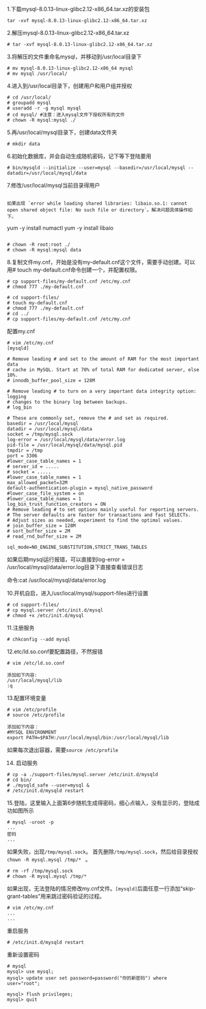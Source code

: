 1.下载mysql-8.0.13-linux-glibc2.12-x86_64.tar.xz的安装包

```
tar -xvf mysql-8.0.13-linux-glibc2.12-x86_64.tar.xz

```
2.解压mysql-8.0.13-linux-glibc2.12-x86_64.tar.xz
```
# tar -xvf mysql-8.0.13-linux-glibc2.12-x86_64.tar.xz
```
3.将解压的文件重命名mysql，并移动到/usr/local目录下

```
# mv mysql-8.0.13-linux-glibc2.12-x86_64 mysql
# mv mysql /usr/local/
```

4.进入到/usr/local目录下，创建用户和用户组并授权
```
# cd /usr/local/
# groupadd mysql
# useradd -r -g mysql mysql
# cd mysql/ #注意：进入mysql文件下授权所有的文件
# chown -R mysql:mysql ./
```

5.再/usr/local/mysql目录下，创建data文件夹
```
# mkdir data
```

6.初始化数据库，并会自动生成随机密码，记下等下登陆要用 
```
# bin/mysqld --initialize --user=mysql --basedir=/usr/local/mysql --datadir=/usr/local/mysql/data
```
7.修改/usr/local/mysql当前目录得用户 
```

如果出现 `error while loading shared libraries: libaio.so.1: cannot open shared object file: No such file or directory`。解决问题具体操作如下。
```
yum -y install numactl
yum -y install libaio

```

# chown -R root:root ./
# chown -R mysql:mysql data
```
8.复制文件my.cnf，开始是没有my-default.cnf这个文件，需要手动创建。可以用# touch my-default.cnf命令创建一个，并配置权限。 
```
# cp support-files/my-default.cnf /etc/my.cnf 
# chmod 777 ./my-default.cnf 

# cd support-files/
# touch my-default.cnf
# chmod 777 ./my-default.cnf 
# cd ../
# cp support-files/my-default.cnf /etc/my.cnf
```
配置my.cnf 

```
# vim /etc/my.cnf 
[mysqld]
 
# Remove leading # and set to the amount of RAM for the most important data
# cache in MySQL. Start at 70% of total RAM for dedicated server, else 10%.
# innodb_buffer_pool_size = 128M
 
# Remove leading # to turn on a very important data integrity option: logging
# changes to the binary log between backups.
# log_bin
 
# These are commonly set, remove the # and set as required.
basedir = /usr/local/mysql
datadir = /usr/local/mysql/data
socket = /tmp/mysql.sock
log-error = /usr/local/mysql/data/error.log
pid-file = /usr/local/mysql/data/mysql.pid
tmpdir = /tmp
port = 3306
#lower_case_table_names = 1
# server_id = .....
# socket = .....
#lower_case_table_names = 1
max_allowed_packet=32M
default-authentication-plugin = mysql_native_password
#lower_case_file_system = on
#lower_case_table_names = 1
log_bin_trust_function_creators = ON
# Remove leading # to set options mainly useful for reporting servers.
# The server defaults are faster for transactions and fast SELECTs.
# Adjust sizes as needed, experiment to find the optimal values.
# join_buffer_size = 128M
# sort_buffer_size = 2M
# read_rnd_buffer_size = 2M 
 
sql_mode=NO_ENGINE_SUBSTITUTION,STRICT_TRANS_TABLES
```
如果后期mysql运行报错，可以直接到log-error = /usr/local/mysql/data/error.log目录下直接查看错误日志

命令:cat /usr/local/mysql/data/error.log


10.开机自启，进入/usr/local/mysql/support-files进行设置
```
# cd support-files/
# cp mysql.server /etc/init.d/mysql 
# chmod +x /etc/init.d/mysql
```
11.注册服务 
```
# chkconfig --add mysql
```

12.etc/ld.so.conf要配置路径，不然报错 

```
# vim /etc/ld.so.conf
 
添加如下内容:
/usr/local/mysql/lib
:q
```

13.配置环境变量

```
# vim /etc/profile
# source /etc/profile
 
添加如下内容：
#MYSQL ENVIRONMENT
export PATH=$PATH:/usr/local/mysql/bin:/usr/local/mysql/lib
```
如果每次退出容器，需要`source /etc/profile`

14. 启动服务
```
# cp -a ./support-files/mysql.server /etc/init.d/mysqld
# cd bin/
# ./mysqld_safe --user=mysql &
# /etc/init.d/mysqld restart
```

15.登陆，这里输入上面第6步随机生成得密码，细心点输入，没有显示的，登陆成功如图所示 
```
# mysql -uroot -p
... 
密码
...
```

如果失败，出现`/tmp/mysql.sock`。 首先删除`/tmp/mysql.sock`，然后给目录授权 `chown -R mysql.mysql /tmp/* ` 。

```
# rm -rf /tmp/mysql.sock
# chown -R mysql.mysql /tmp/*
```
如果出现，无法登陆的情况修改my.cnf文件。`[mysqld]`后面任意一行添加“skip-grant-tables”用来跳过密码验证的过程。

```
# vim /etc/my.cnf
...
...
```

重启服务
```
# /etc/init.d/mysqld restart
```

重新设置密码
```
# mysql
mysql> use mysql;
mysql> update user set password=password("你的新密码") where user="root";

mysql> flush privileges;
mysql> quit
```



